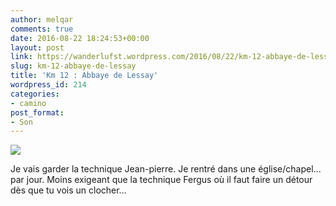 ```yaml
---
author: melqar
comments: true
date: 2016-08-22 18:24:53+00:00
layout: post
link: https://wanderlufst.wordpress.com/2016/08/22/km-12-abbaye-de-lessay/
slug: km-12-abbaye-de-lessay
title: 'Km 12 : Abbaye de Lessay'
wordpress_id: 214
categories:
- camino
post_format:
- Son
---
```


[![](http://wanderlufst.files.wordpress.com/2016/08/wp-image-414471562jpg.jpg)](http://wanderlufst.files.wordpress.com/2016/08/wp-image-414471562jpg.jpg)

Je vais garder la technique Jean-pierre. Je rentré dans une église/chapel... par jour. Moins exigeant que la technique Fergus où il faut faire un détour dès que tu vois un clocher...
